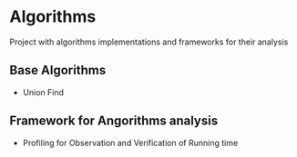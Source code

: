 Algorithms
==========

Project with algorithms  implementations and frameworks for their analysis

Base Algorithms
---------------
- Union Find

Framework for Angorithms analysis
---------------------------------
- Profiling for Observation and Verification of Running time
